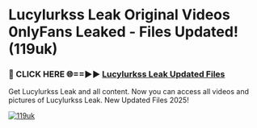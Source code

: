 # Lucylurkss Leak Original Videos 0nlyFans Leaked - Files Updated! (119uk)

<h3>🔴 CLICK HERE 🌐==►► <a href="https://tinyurl.com/2wckxsce" rel="nofollow">Lucylurkss Leak Updated Files</a></h3>

Get Lucylurkss Leak and all content. Now you can access all videos and pictures of Lucylurkss Leak. New Updated Files 2025!

[![119uk](https://i.imgur.com/AFduVYN.gif)](https://tinyurl.com/2wckxsce)
